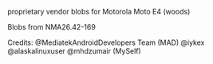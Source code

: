 proprietary vendor blobs for Motorola Moto E4 (woods)

Blobs from NMA26.42-169

Credits:
        @MediatekAndroidDevelopers Team (MAD)
        @iykex
        @alaskalinuxuser
        @mhdzumair (MySelf)
